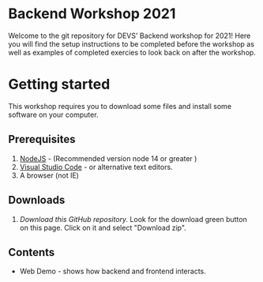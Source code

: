 # Backend Workshop 2021

Welcome to the git repository for DEVS' Backend workshop for 2021! Here you will find the setup instructions to be completed before the workshop as well as examples of completed exercies to look back on after the workshop.

# Getting started

This workshop requires you to download some files and install some software on your computer.

## Prerequisites

1. [NodeJS](https://nodejs.org/en/) - (Recommended version node 14 or greater )
2. [Visual Studio Code](https://code.visualstudio.com/) - or alternative text editors.
3. A browser (not IE)

## Downloads

1. *Download this GitHub repository.* Look for the download green button on this page. Click on it and select "Download zip".

## Contents

- Web Demo - shows how backend and frontend interacts.